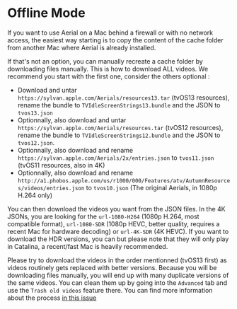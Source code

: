 #  Offline Mode

If you want to use Aerial on a Mac behind a firewall or with no network access, the easiest way starting is to copy the content of the cache folder from another Mac where Aerial is already installed.

If that's not an option, you can manually recreate a cache folder by downloading files manually. This is how to download ALL videos. We recommend you start with the first one, consider the others optional : 

- Download and untar `https://sylvan.apple.com/Aerials/resources13.tar` (tvOS13 resources), rename the bundle to `TVIdleScreenStrings13.bundle` and the JSON to `tvos13.json`
- Optionnally, also download and untar `https://sylvan.apple.com/Aerials/resources.tar` (tvOS12 resources), rename the bundle to `TVIdleScreenStrings12.bundle` and the JSON to `tvos12.json`.
- Optionnally, also download and rename `https://sylvan.apple.com/Aerials/2x/entries.json` to `tvos11.json` (tvOS11 resources, also in 4K)
- Optionnally, also download and rename `http://a1.phobos.apple.com/us/r1000/000/Features/atv/AutumnResources/videos/entries.json` to `tvos10.json` (The original Aerials, in 1080p H.264 only)

You can then download the videos you want from the JSON files. In the 4K JSONs, you are looking for the `url-1080-H264` (1080p H.264, most compatible format), `url-1080-SDR` (1080p HEVC, better quality, requires a recent Mac for hardware decoding) or `url-4K-SDR` (4K HEVC). If you want to download the HDR versions, you can but please note that they will only play in Catalina, a recent/fast Mac is heavily recommended. 

Please try to download the videos in the order mentionned (tvOS13 first) as videos routinely gets replaced with better versions. Because you will be downloading files manually, you will end up with many duplicate versions of the same videos. You can clean them up by going into the `Advanced` tab and use the `Trash old videos` feature there. You can find more information about the process [in this issue](https://github.com/JohnCoates/Aerial/issues/781#issuecomment-493677816)
